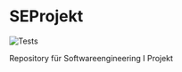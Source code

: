 # SEProjekt
![Tests](https://github.com/lukaspanni/SEProjekt/workflows/UnitTest/badge.svg)

Repository für Softwareengineering I Projekt
